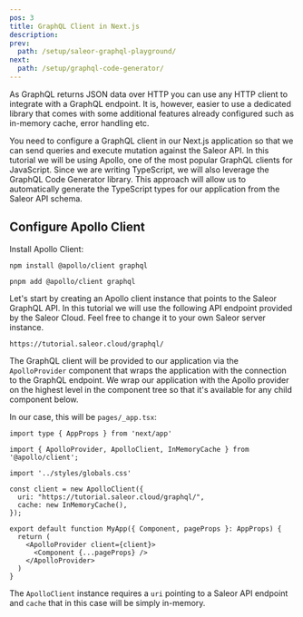 ```yaml
---
pos: 3
title: GraphQL Client in Next.js
description:
prev:
  path: /setup/saleor-graphql-playground/
next:
  path: /setup/graphql-code-generator/
---
```


As GraphQL returns JSON data over HTTP you can use any HTTP client to integrate with a GraphQL endpoint. It is, however, easier to use a dedicated library that comes with some additional features already configured such as in-memory cache, error handling etc.

You need to configure a GraphQL client in our Next.js application so that we can send queries and execute mutation against the Saleor API. In this tutorial we will be using Apollo, one of the most popular GraphQL clients for JavaScript. Since we are writing TypeScript, we will also leverage the GraphQL Code Generator library. This approach will allow us to automatically generate the TypeScript types for our application from the Saleor API schema.

## Configure Apollo Client

Install Apollo Client:

```
npm install @apollo/client graphql
```

```
pnpm add @apollo/client graphql
```

Let's start by creating an Apollo client instance that points to the Saleor GraphQL API. In this tutorial we will use the following API endpoint provided by the Saleor Cloud. Feel free to change it to your own Saleor server instance.


```
https://tutorial.saleor.cloud/graphql/
```

The GraphQL client will be provided to our application via the `ApolloProvider` component that wraps the application with the connection to the GraphQL endpoint. We wrap our application with the Apollo provider on the highest level in the component tree so that it's available for any child component below. 

In our case, this will be `pages/_app.tsx`: 

```tsx
import type { AppProps } from 'next/app'

import { ApolloProvider, ApolloClient, InMemoryCache } from '@apollo/client';

import '../styles/globals.css'

const client = new ApolloClient({
  uri: "https://tutorial.saleor.cloud/graphql/",
  cache: new InMemoryCache(),
});

export default function MyApp({ Component, pageProps }: AppProps) {
  return (
    <ApolloProvider client={client}>
      <Component {...pageProps} />
    </ApolloProvider>
  )
}
```

The `ApolloClient` instance requires a `uri` pointing to a Saleor API endpoint and `cache` that in this case will be simply in-memory.
